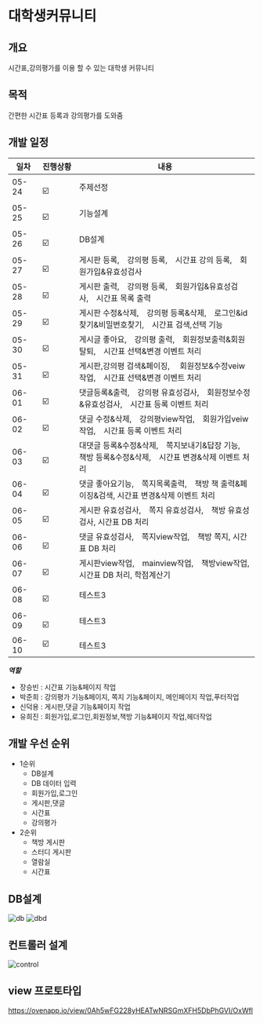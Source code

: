 # 대학생커뮤니티

## 개요
 시간표,강의평가를 이용 할 수 있는 대학생 커뮤니티

## 목적
  간편한 시간표 등록과 강의평가를 도와줌

## 개발 일정

|일차|진행상황|내용|
|------|---|---|
|05-24|  :ballot_box_with_check:  |주제선정|
|05-25|  :ballot_box_with_check:  |기능설계|
|05-26|  :ballot_box_with_check:  |DB설계|
|05-27|  :ballot_box_with_check:  |게시판 등록, 강의평 등록, 시간표 강의 등록, 회원가입&유효성검사|
|05-28|  :ballot_box_with_check:  |게시판 출력, 강의평 등록, 회원가입&유효성검사, 시간표 목록 출력|
|05-29|  :ballot_box_with_check:  |게시판 수정&삭제, 강의평 등록&삭제, 로그인&id찾기&비밀번호찾기, 시간표 검색,선택 기능|
|05-30|  :ballot_box_with_check:  |게시글 좋아요, 강의평 출력, 회원정보출력&회원탈퇴, 시간표 선택&변경 이벤트 처리|
|05-31|  :ballot_box_with_check:  |게시판,강의평 검색&페이징,  회원정보&수정veiw작업, 시간표 선택&변경 이벤트 처리|
|06-01|  :ballot_box_with_check:  |댓글등록&출력, 강의평 유효성검사, 회원정보수정&유효성검사, 시간표 등록 이벤트 처리 |
|06-02|  :ballot_box_with_check:  |댓글 수정&삭제, 강의평view작업, 회원가입veiw작업, 시간표 등록 이벤트 처리|
|06-03|  :ballot_box_with_check:  |대댓글 등록&수정&삭제, 쪽지보내기&답장 기능, 책방 등록&수정&삭제, 시간표 변경&삭제 이벤트 처리|
|06-04|  :ballot_box_with_check:  |댓글 좋아요기능, 쪽지목록출력, 책방 책 출력&페이징&검색, 시간표 변경&삭제 이벤트 처리|
|06-05|  :ballot_box_with_check:  |게시판 유효성검사, 쪽지 유효성검사, 책방 유효성검사, 시간표 DB 처리 |
|06-06|  :ballot_box_with_check:  |댓글 유효성검사, 쪽지view작업, 책방 쪽지, 시간표 DB 처리 |
|06-07|  :ballot_box_with_check:  |게시판view작업, mainview작업, 책방view작업, 시간표 DB 처리, 학점계산기 |
|06-08|  :ballot_box_with_check:  |테스트3|
|06-09|  :ballot_box_with_check:  |테스트3|
|06-10 &nbsp;&nbsp;|:ballot_box_with_check:|테스트3|

***역할***
* 장승빈 : 시간표 기능&페이지 작업
* 박준희 : 강의평가 기능&페이지, 쪽지 기능&페이지, 메인페이지 작업,푸터작업
* 신덕용 : 게시판,댓글 기능&페이지 작업
* 유희진 : 회원가입,로그인,회원정보,책방 기능&페이지 작업,헤더작업 
## 개발 우선 순위
* 1순위
  * DB설계
  * DB 데이터 입력
  * 회원가입,로그인 
  * 게시판,댓글
  * 시간표
  * 강의평가
* 2순위
   * 책방 게시판
   * 스터디 게시판 
   * 열람실
   * 시간표
 ## DB설계
 ![db](https://user-images.githubusercontent.com/100547825/169978602-5e09e0f3-187a-462a-b431-3e6c4270e0b6.png)
 ![dbd](https://user-images.githubusercontent.com/100547825/172571306-1ca916f2-8b12-48f7-9560-5b55b58f744a.JPG)
 
 ## 컨트롤러 설계
 
![control](https://user-images.githubusercontent.com/100547825/169978679-462768e8-493d-4a51-974a-1a6be2079a9d.PNG)

## view 프로토타입
https://ovenapp.io/view/0Ah5wFG228yHEATwNRSGmXFH5DbPhGVI/OxWfl
 
  
 
